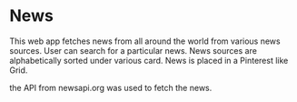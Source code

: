# News

This web app fetches news from all around the world from various news sources.
User can search for a particular news.
News sources are alphabetically sorted under various card.
News is placed in a Pinterest like Grid.

the API from newsapi.org was used to fetch the news.
